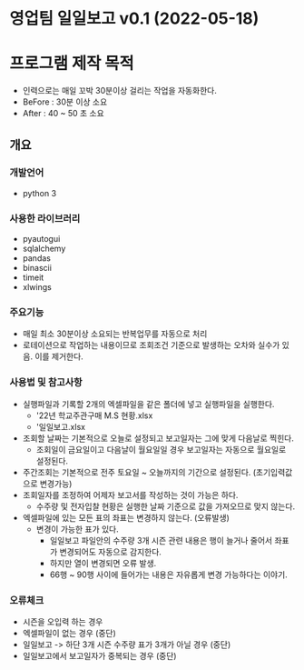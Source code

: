 영업팀 일일보고 v0.1 (2022-05-18)
===

# 프로그램 제작 목적
- 인력으로는 매일 꼬박 30분이상 걸리는 작업을 자동화한다.
- BeFore : 30분 이상 소요
- After : 40 ~ 50 초 소요

## 개요

### 개발언어
- python 3

### 사용한 라이브러리
- pyautogui
- sqlalchemy
- pandas
- binascii
- timeit
- xlwings

### 주요기능
- 매일 최소 30분이상 소요되는 반복업무를 자동으로 처리
- 로테이션으로 작업하는 내용이므로 조회조건 기준으로 발생하는 오차와 실수가 있음. 이를 제거한다.

### 사용법 및 참고사항
- 실행파일과 기록할 2개의 엑셀파일을 같은 폴더에 넣고 실행파일을 실행한다.
    - '22년 학교주관구매 M.S 현황.xlsx
    - '일일보고.xlsx
- 조회할 날짜는 기본적으로 오늘로 설정되고 보고일자는 그에 맞게 다음날로 찍힌다.
    - 조회일이 금요일이고 다음날이 월요일일 경우 보고일자는 자동으로 월요일로 설정된다.
- 주간조회는 기본적으로 전주 토요일 ~ 오늘까지의 기간으로 설정된다. (초기입력값으로 변경가능)
- 조회일자를 조정하여 어제자 보고서를 작성하는 것이 가능은 하다.
    - 수주량 및 전자입찰 현황은 실행한 날짜 기준으로 값을 가져오므로 맞지 않는다.
- 엑셀파일에 있는 모든 표의 좌표는 변경하지 않는다. (오류발생)
    - 변경이 가능한 표가 있다.
        - 일일보고 파일안의 수주량 3개 시즌 관련 내용은 행이 늘거나 줄어서 좌표가 변경되어도 자동으로 감지한다.
        - 하지만 열이 변경되면 오류 발생.
        - 66행 ~ 90행 사이에 들어가는 내용은 자유롭게 변경 가능하다는 이야기.

### 오류체크
- 시즌을 오입력 하는 경우
- 엑셀파일이 없는 경우 (중단)
- 일일보고 -> 하단 3개 시즌 수주량 표가 3개가 아닐 경우 (중단)
- 일일보고에서 보고일자가 중복되는 경우 (중단)